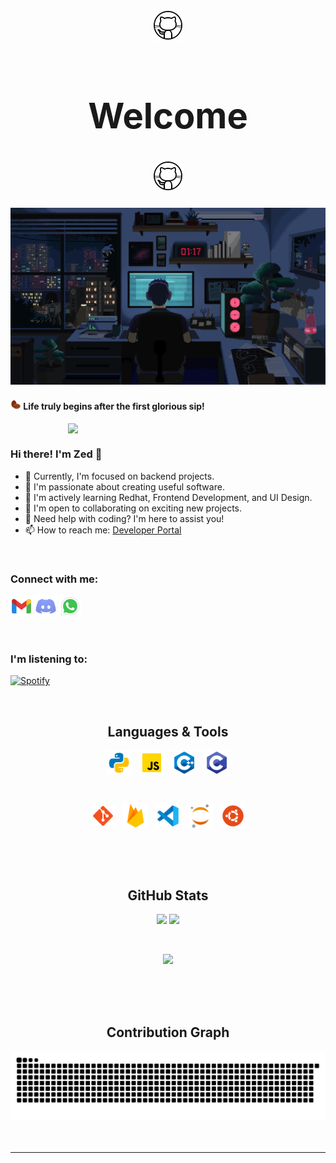 <h1 align="center">
  <a href="#">
    <img width="50px" src="https://github.com/ZedUnknown/ZedUnknown/blob/main/img/gif/github.gif" />
  </a>

  <center><h1>Welcome</h1></center>
  <!---
  <a href="#"><img src="https://readme-typing-svg.herokuapp.com?font=Noto+Sans+Japanese&size=35&duration=3500&pause=3000&color=00cf03&center=true&vCenter=true&width=450&height=40&lines=%E3%81%93%E3%82%93%E3%81%AB%E3%81%A1%E3%81%AF%E3%83%97%E3%83%AD%E3%82%B0%E3%83%A9%E3%83%9E%E3%83%BC+!" /></a>
  -->
  <a href="#">
    <img width="50px" src="https://github.com/ZedUnknown/ZedUnknown/blob/main/img/gif/github.gif" />
 </a>
 
</h1>


<a href="#"><img width="1012px" src="https://github.com/ZedUnknown/ZedUnknown/blob/main/img/gif/background.gif"/></a>

<a><h4><img width="17px" src="https://github.com/ZedUnknown/ZedUnknown/blob/main/img/png/coffee-beans.png" />
   Life truly begins after the first glorious sip!</h4></a>

<a href="#"><img align="right" width="412px" src="https://github.com/ZedUnknown/ZedUnknown/blob/main/img/gif/terminal-transparent.gif" ></a>

<br/>

### Hi there! I'm Zed 👋
- 🔭 Currently, I'm focused on backend projects.
- 👀 I'm passionate about creating useful software.
- 📕 I'm actively learning Redhat, Frontend Development, and UI Design.
- 🤝 I'm open to collaborating on exciting new projects.
- 🤔 Need help with coding? I'm here to assist you!
- 📫 How to reach me: [Developer Portal](**coding.developerportal@gmail.com**)

<br/>

### Connect with me:

<p align="left">

[<img width="35" src="https://github.com/ZedUnknown/ZedUnknown/blob/main/img/ico/social-media/gmail.png"/>](https://mail.google.com/mail/u/?authuser=coding.developerportal@gmail.com)
[<img width="35" src="https://github.com/ZedUnknown/ZedUnknown/blob/main/img/ico/social-media/discord.png"/>](https://discordapp.com/users/770312122273234955)
[<img width="35" src="https://github.com/ZedUnknown/ZedUnknown/blob/main/img/ico/social-media/whatsapp.png "/>](https://wa.me/message/4CNADM4GWHQQL1)

</p>

<br/>

### I'm listening to:
[![Spotify](https://spotify-m2b70t36t-zedunknown.vercel.app/api/spotify)](https://open.spotify.com/user/31dbsmr6z5qjihb3vjniszbwgu5y?si=b27a57a87e40409f)

<br/>

<h2 align="center">
  Languages & Tools
</h2>


<p align="center" >
<a href="#"><img align="center" height="40" width="40" src="https://github.com/ZedUnknown/ZedUnknown/blob/main/img/ico/languages/python.png"/></a>
&nbsp;
<a href="#"><img align="center" height="40" width="40" src="https://github.com/ZedUnknown/ZedUnknown/blob/main/img/ico/languages/java-script.png"/></a>
&nbsp;
<a href="#"><img align="center" height="40" width="40" src="https://github.com/ZedUnknown/ZedUnknown/blob/main/img/ico/languages/cplusplus.png"/></a>
&nbsp;
<a href="#"><img align="center" height="40" width="40" src="https://github.com/ZedUnknown/ZedUnknown/blob/main/img/ico/languages/c.png"/></a>
</p>
<br/>
<p align="center">
<a href="#"><img align="center" height="40" width="40" src="https://github.com/ZedUnknown/ZedUnknown/blob/main/img/ico/tools/git.png"/></a>
&nbsp;
<a href="#"><img align="center" height="40" width="40" src="https://github.com/ZedUnknown/ZedUnknown/blob/main/img/ico/tools/firebase.png"/></a>
&nbsp;
<a href="#"><img align="center" height="40" width="40" src="https://github.com/ZedUnknown/ZedUnknown/blob/main/img/ico/tools/vs-code.png"/></a>
&nbsp;
<a href="#"><img align="center" height="40" width="40" src="https://github.com/ZedUnknown/ZedUnknown/blob/main/img/ico/tools/jupyter.png"/></a>
&nbsp;
<a href="#"><img align="center" height="40" width="40" src="https://github.com/ZedUnknown/ZedUnknown/blob/main/img/ico/tools/ubuntu.png"/></a>

 </p>
<br/>
<br/>
<br/>

<h2 align="center">
  GitHub Stats
</h2>
                
<p align = 'center'>
  <a href="#"><img  src = "https://github-readme-stats-sigma-five.vercel.app/api?username=ZedUnknown&show_icons=true&theme=radical&line_height=30"></a>
  <a href="#"><img src = "https://github-readme-stats-sigma-five.vercel.app/api/top-langs/?username=ZedUnknown&hide=html,css,java,shaderlab,kotlin,hlsl&theme=radical"></a>
</p>
                
&nbsp;              
<p align='center'>
  <a href="#"><img src="https://github-profile-trophy.vercel.app/?username=ZedUnknown&theme=radical&title=Commits,Stars,Repositories,Experience&no-bg=true&no-frame=true&column=4"></a>
</p>

<br/>
<br/>
<br/>
  
<div align="center">
  <h2>Contribution Graph</h2>
  <a href="#"><img src="https://raw.githubusercontent.com/ZedUnknown/ZedUnknown/output/github-contribution-grid-snake-dark.svg" alt="Contribution Graph"></a>
</div>


<br/>
<br/>
<hr>
